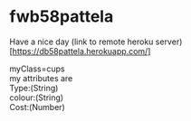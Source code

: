 # fwb58pattela
Have a nice day
(link to  remote heroku server)[https://db58pattela.herokuapp.com/]

<P> myClass=cups
<br>
my attributes are
<br>Type:(String)
<br>colour:(String)
<br>Cost:(Number)
</p>

